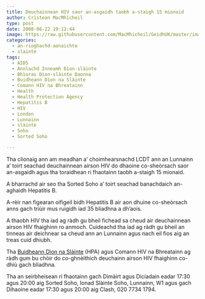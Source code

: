```yaml
---
title: Deuchainnean HIV saor an-asgaidh taobh a-staigh 15 mionaid
author: Crìstean MacMhìcheil
type: post
date: 2008-06-22 19:12:44
image: https://raw.githubusercontent.com/MacMhicheil/GeidhUK/master/images/2008-06-22-deuchainnean-hiv-saor-an-asgaidh-taobh-a-staigh-15-mionaid.jpg
categories:
  - an-rioghachd-aonaichte
  - slainte
tags:
  - AIDS
  - Annlachd Inneamh Dìon-slàinte
  - Bhìoras Dìon-slàinte Daonna
  - Buidheann Dìon na Slàinte
  - Comann HIV na Bhreatainn
  - Health
  - Health Protection Agency
  - Hepatitis B
  - HIV
  - London
  - Lunnainn
  - slàinte
  - Soho
  - Sorted Soho

---
```

Tha clionaig ann am meadhan a&#8217; choimhearsnachd LCDT ann an Lunnainn a&#8217; toirt seachad deuchainnean airson HIV do dhaoine co-sheòrsach saor an-asgaidh agus tha toraidhean ri fhaotainn taobh a-staigh 15 mionaid.

<!--more-->

A bharrachd air seo tha Sorted Soho a&#8217; toirt seachad banachdaich an-aghaidh Hepatitis B.

A-rèir nan figearan oifigeil bidh Hepatitis B air aon dhuine co-sheòrsach anns gach triùir mus ruigidh iad 35 bliadhna a dh&#8217;aois.

A thaobh HIV tha iad ag ràdh gu bheil fichead sa cheud air deuchainnean airson HIV fhaighinn ro anmoch. Cuideachd tha iad ag ràdh gu bheil an tinneas air deichnear sa cheud ann an Lunnainn agus nach eil fios aig an treas cuid dhiubh.

Tha [Buidheann Dìon na Slàinte][1] (HPA) agus Comann HIV na Bhreatainn ag ràdh gum bu chòir do co-ghnèithich deuchainn airson HIV fhaighinn co-dhiù gach bliadhna.

Tha an seirbheisean ri fhaotainn gach Dimàirt agus Diciadain eadar 17:30 agus 20:00 aig Sorted Soho, Ionad Slàinte Soho, Lunnainn, W1 agus gach Dihaoine eadar 17:30 agus 20:00 aig Clash, 020 7734 1794.

 [1]: https://www.gov.uk/government/organisations/health-protection-agency
